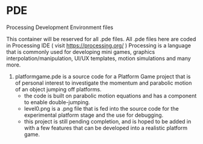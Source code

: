 # PDE
Processing Development Environment files

This container will be reserved for all .pde files. 
All .pde files here are coded in Processing IDE ( visit https://processing.org/ )
Processing is a language that is commonly used for developing mini games, graphics interpolation/manipulation, UI/UX templates, motion simulations and many more.  

1. platformgame.pde is a source code for a Platform Game project that is of personal interest to investigate the momentum and parabolic motion of an object jumping off platforms. 
    - the code is built on parabolic motion equations and has a component to enable double-jumping. 
    - level0.png is a .png file that is fed into the source code for the experimental platform stage and the use for debugging.
    - this project is still pending completion, and is hoped to be added in with a few features that can be developed into a realistic platform game. 
